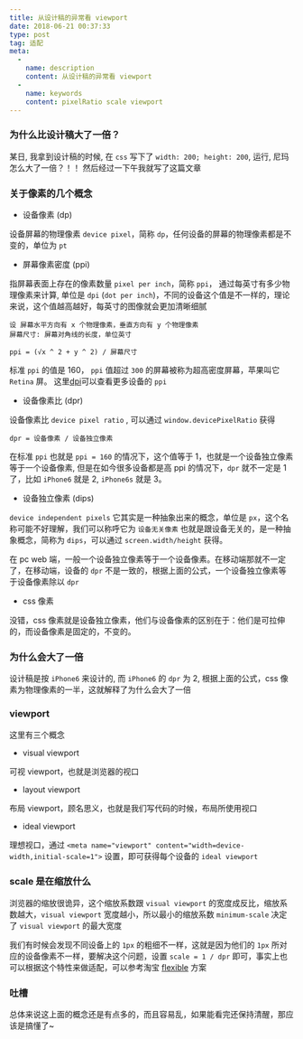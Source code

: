 ```yaml
---
title: 从设计稿的异常看 viewport
date: 2018-06-21 00:37:33
type: post
tag: 适配
meta:
  -
    name: description
    content: 从设计稿的异常看 viewport
  -
    name: keywords
    content: pixelRatio scale viewport
---
```


### 为什么比设计稿大了一倍？

某日, 我拿到设计稿的时候, 在 `css` 写下了 `width: 200; height: 200`, 运行, 尼玛怎么大了一倍？！！ 然后经过一下午我就写了这篇文章

<!-- more -->

### 关于像素的几个概念

- 设备像素 (dp)

设备屏幕的物理像素 `device pixel`，简称 `dp`，任何设备的屏幕的物理像素都是不变的，单位为 `pt`

- 屏幕像素密度 (ppi)

指屏幕表面上存在的像素数量 `pixel per inch`，简称 `ppi`， 通过每英寸有多少物理像素来计算, 单位是 `dpi` (`dot per inch`)，不同的设备这个值是不一样的，理论来说，这个值越高越好，每英寸的图像就会更加清晰细腻

```
设 屏幕水平方向有 x 个物理像素，垂直方向有 y 个物理像素
屏幕尺寸: 屏幕对角线的长度，单位英寸

ppi = (√x ^ 2 + y ^ 2) / 屏幕尺寸
```

标准 `ppi` 的值是 160， `ppi` 值超过 `300` 的屏幕被称为超高密度屏幕，苹果叫它 `Retina` 屏。
这里[dpi](https://www.sven.de/dpi/)可以查看更多设备的 `ppi`

- 设备像素比 (dpr)

设备像素比 `device pixel ratio` , 可以通过 `window.devicePixelRatio` 获得

```
dpr = 设备像素 / 设备独立像素
```

在标准 `ppi` 也就是 `ppi = 160` 的情况下，这个值等于 1，也就是一个设备独立像素等于一个设备像素, 但是在如今很多设备都是高 ppi 的情况下，`dpr` 就不一定是 1 了，比如 `iPhone6` 就是 2, `iPhone6s` 就是 3。

- 设备独立像素 (dips)

`device independent pixels` 它其实是一种抽象出来的概念，单位是 `px`，这个名称可能不好理解，我们可以称呼它为 `设备无关像素` 也就是跟设备无关的，是一种抽象概念，简称为 `dips`，可以通过 `screen.width/height` 获得。

在 pc web 端，一般一个设备独立像素等于一个设备像素。在移动端那就不一定了，在移动端，设备的 `dpr` 不是一致的，根据上面的公式，一个设备独立像素等于设备像素除以 `dpr`

- css 像素

没错，css 像素就是设备独立像素，他们与设备像素的区别在于：他们是可拉伸的，而设备像素是固定的，不变的。

### 为什么会大了一倍

设计稿是按 `iPhone6` 来设计的, 而 `iPhone6` 的 `dpr` 为 2, 根据上面的公式，css 像素为物理像素的一半，这就解释了为什么会大了一倍

### viewport

这里有三个概念

- visual viewport

可视 viewport，也就是浏览器的视口

- layout viewport

布局 viewport，顾名思义，也就是我们写代码的时候，布局所使用视口

- ideal viewport

理想视口，通过 `<meta name="viewport" content="width=device-width,initial-scale=1">` 设置，即可获得每个设备的 `ideal viewport`

### scale 是在缩放什么

浏览器的缩放很诡异，这个缩放系数跟 `visual viewport` 的宽度成反比，缩放系数越大，`visual viewport` 宽度越小，所以最小的缩放系数 `minimum-scale` 决定了 `visual viewport` 的最大宽度

我们有时候会发现不同设备上的 `1px` 的粗细不一样，这就是因为他们的 `1px` 所对应的设备像素不一样，要解决这个问题，设置 `scale = 1 / dpr` 即可，事实上也可以根据这个特性来做适配，可以参考淘宝 [flexible](https://github.com/amfe/lib-flexible) 方案

### 吐槽

总体来说这上面的概念还是有点多的，而且容易乱，如果能看完还保持清醒，那应该是搞懂了~
